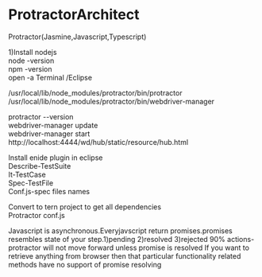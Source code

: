 # ProtractorArchitect
Protractor(Jasmine,Javascript,Typescript)

1)Install nodejs </br>
 node -version</br>
 npm -version </br>
 open -a Terminal /Eclipse</br>

/usr/local/lib/node_modules/protractor/bin/protractor</br>
/usr/local/lib/node_modules/protractor/bin/webdriver-manager</br>

protractor --version </br>
webdriver-manager update </br>
webdriver-manager start </br>
http://localhost:4444/wd/hub/static/resource/hub.html </br>


Install enide plugin in eclipse </br>
Describe-TestSuite </br>
It-TestCase</br>
Spec-TestFile</br>
Conf.js-spec files names</br>

Convert to tern project to get all dependencies</br>
Protractor conf.js

Javascript is asynchronous.Everyjavscript return promises.promises resembles state of your step.1)pending 2)resolved 3)rejected
90% actions-protractor will not move forward unless promise is resolved
If you want to retrieve anything from browser then that particular functionality related methods have no support of promise resolving